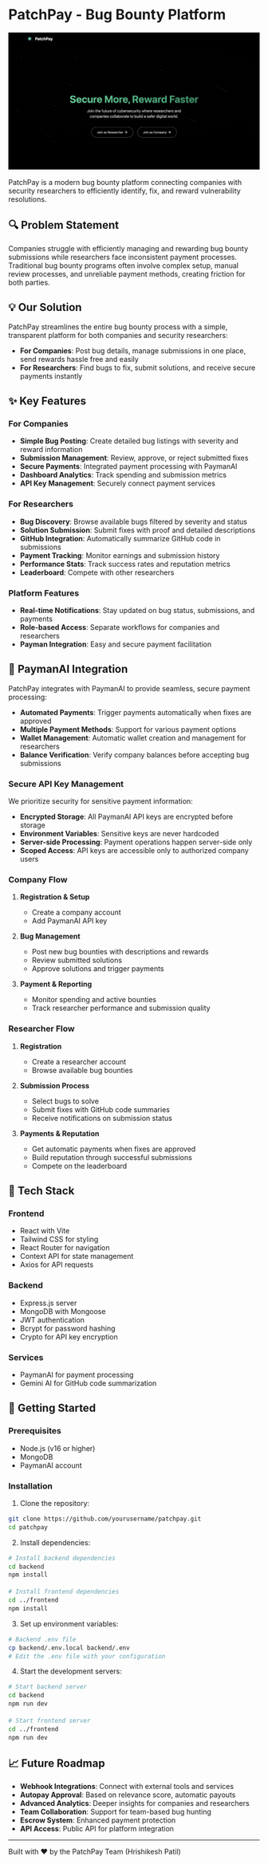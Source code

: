 # PatchPay - Bug Bounty Platform

![Payman](frontend/src/assets/ss.png)

PatchPay is a modern bug bounty platform connecting companies with security researchers to efficiently identify, fix, and reward vulnerability resolutions.

## 🔍 Problem Statement

Companies struggle with efficiently managing and rewarding bug bounty submissions while researchers face inconsistent payment processes. Traditional bug bounty programs often involve complex setup, manual review processes, and unreliable payment methods, creating friction for both parties.

## 💡 Our Solution

PatchPay streamlines the entire bug bounty process with a simple, transparent platform for both companies and security researchers:

- **For Companies**: Post bug details, manage submissions in one place, send rewards hassle free and easily
- **For Researchers**: Find bugs to fix, submit solutions, and receive secure payments instantly

## ✨ Key Features

### For Companies
- **Simple Bug Posting**: Create detailed bug listings with severity and reward information
- **Submission Management**: Review, approve, or reject submitted fixes
- **Secure Payments**: Integrated payment processing with PaymanAI
- **Dashboard Analytics**: Track spending and submission metrics
- **API Key Management**: Securely connect payment services

### For Researchers
- **Bug Discovery**: Browse available bugs filtered by severity and status
- **Solution Submission**: Submit fixes with proof and detailed descriptions
- **GitHub Integration**: Automatically summarize GitHub code in submissions
- **Payment Tracking**: Monitor earnings and submission history
- **Performance Stats**: Track success rates and reputation metrics
- **Leaderboard**: Compete with other researchers

### Platform Features
- **Real-time Notifications**: Stay updated on bug status, submissions, and payments
- **Role-based Access**: Separate workflows for companies and researchers
- **Payman Integration**: Easy and secure payment facilitation

## 💸 PaymanAI Integration

PatchPay integrates with PaymanAI to provide seamless, secure payment processing:

- **Automated Payments**: Trigger payments automatically when fixes are approved
- **Multiple Payment Methods**: Support for various payment options
- **Wallet Management**: Automatic wallet creation and management for researchers
- **Balance Verification**: Verify company balances before accepting bug submissions

### Secure API Key Management

We prioritize security for sensitive payment information:

- **Encrypted Storage**: All PaymanAI API keys are encrypted before storage
- **Environment Variables**: Sensitive keys are never hardcoded
- **Server-side Processing**: Payment operations happen server-side only
- **Scoped Access**: API keys are accessible only to authorized company users


### Company Flow

1. **Registration & Setup**
   - Create a company account
   - Add PaymanAI API key

2. **Bug Management**
   - Post new bug bounties with descriptions and rewards
   - Review submitted solutions
   - Approve solutions and trigger payments

3. **Payment & Reporting**
   - Monitor spending and active bounties
   - Track researcher performance and submission quality

### Researcher Flow

1. **Registration**
   - Create a researcher account
   - Browse available bug bounties

2. **Submission Process**
   - Select bugs to solve
   - Submit fixes with GitHub code summaries
   - Receive notifications on submission status

3. **Payments & Reputation**
   - Get automatic payments when fixes are approved
   - Build reputation through successful submissions
   - Compete on the leaderboard

## 🔧 Tech Stack

### Frontend
- React with Vite
- Tailwind CSS for styling
- React Router for navigation
- Context API for state management
- Axios for API requests

### Backend
- Express.js server
- MongoDB with Mongoose
- JWT authentication
- Bcrypt for password hashing
- Crypto for API key encryption

### Services
- PaymanAI for payment processing
- Gemini AI for GitHub code summarization

## 🚀 Getting Started

### Prerequisites
- Node.js (v16 or higher)
- MongoDB
- PaymanAI account

### Installation

1. Clone the repository:
```bash
git clone https://github.com/yourusername/patchpay.git
cd patchpay
```

2. Install dependencies:
```bash
# Install backend dependencies
cd backend
npm install

# Install frontend dependencies
cd ../frontend
npm install
```

3. Set up environment variables:
```bash
# Backend .env file
cp backend/.env.local backend/.env
# Edit the .env file with your configuration
```

4. Start the development servers:
```bash
# Start backend server
cd backend
npm run dev

# Start frontend server
cd ../frontend
npm run dev
```

## 📈 Future Roadmap

- **Webhook Integrations**: Connect with external tools and services
- **Autopay Approval**: Based on relevance score, automatic payouts
- **Advanced Analytics**: Deeper insights for companies and researchers
- **Team Collaboration**: Support for team-based bug hunting
- **Escrow System**: Enhanced payment protection
- **API Access**: Public API for platform integration

---

Built with ❤️ by the PatchPay Team (Hrishikesh Patil)